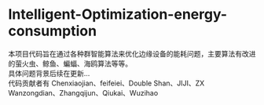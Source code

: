 # Intelligent-Optimization-energy-consumption
本项目代码旨在通过各种群智能算法来优化边缘设备的能耗问题，主要算法有改进的萤火虫、鲸鱼、蝙蝠、海鸥算法等等。    
具体问题背景后续在更新...     
代码贡献者有   Chenxiaojian、feifeiei、Double Shan、JIJI、ZX   Wanzongdian、Zhangqijun、Qiukai、Wuzihao
